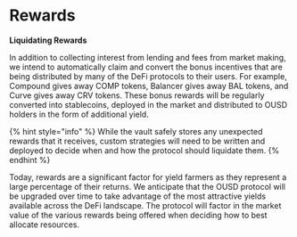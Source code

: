# Rewards

**Liquidating Rewards** 

In addition to collecting interest from lending and fees from market making, we intend to automatically claim and convert the bonus incentives that are being distributed by many of the DeFi protocols to their users. For example, Compound gives away COMP tokens, Balancer gives away BAL tokens, and Curve gives away CRV tokens. These bonus rewards will be regularly converted into stablecoins, deployed in the market and distributed to OUSD holders in the form of additional yield.

{% hint style="info" %}
While the vault safely stores any unexpected rewards that it receives, custom strategies will need to be written and deployed to decide when and how the protocol should liquidate them.
{% endhint %}

Today, rewards are a significant factor for yield farmers as they represent a large percentage of their returns. We anticipate that the OUSD protocol will be upgraded over time to take advantage of the most attractive yields available across the DeFi landscape. The protocol will factor in the market value of the various rewards being offered when deciding how to best allocate resources.



